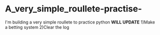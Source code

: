 # A_very_simple_roullete-practise-
I'm building a very simple roullete to practice python
**WILL UPDATE**
1)Make a betting system
2)Clear the log
